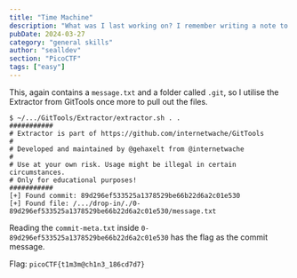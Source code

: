```yaml
---
title: "Time Machine"
description: "What was I last working on? I remember writing a note to help me remember... You can download the challenge files here: challenge.zip"
pubDate: 2024-03-27
category: "general skills"
author: "sealldev"
section: "PicoCTF"
tags: ["easy"]
---
```


This, again contains a `message.txt` and a folder called `.git`, so I utilise the Extractor from GitTools once more to pull out the files.

```
$ ~/.../GitTools/Extractor/extractor.sh . .
###########
# Extractor is part of https://github.com/internetwache/GitTools
#
# Developed and maintained by @gehaxelt from @internetwache
#
# Use at your own risk. Usage might be illegal in certain circumstances.
# Only for educational purposes!
###########
[+] Found commit: 89d296ef533525a1378529be66b22d6a2c01e530
[+] Found file: /.../drop-in/./0-89d296ef533525a1378529be66b22d6a2c01e530/message.txt
```

Reading the `commit-meta.txt` inside `0-89d296ef533525a1378529be66b22d6a2c01e530` has the flag as the commit message.

Flag: `picoCTF{t1m3m@ch1n3_186cd7d7}`